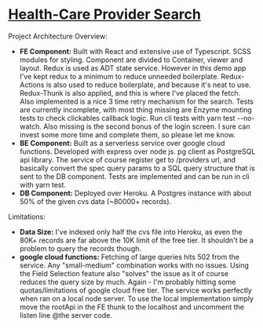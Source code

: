 
# [Health-Care Provider Search](https://github.com/elxkat/health-care/)

Project Architecture Overview:
* **FE Component:** Built with React and extensive use of Typescript.
SCSS modules for styling. Component are divided to Container, viewer and layout.
Redux is used as ADT state service. However in this demo app I've kept redux to a minimum to reduce unneeded boilerplate.
Redux-Actions is also used to reduce boilerplate, and because it's neat to use.
Redux-Thunk is also applied, and this is where I've placed the fetch. Also implemented is a nice 3 time retry mechanism for the search. 
Tests are currently incomplete, with most thing missing are Enzyme mounting tests to check clickables callback logic.
Run cli tests with yarn test --no-watch.
Also missing is the second bonus of the login screen. I sure can invest some more time and complete them, so please let me know.
* **BE Component:** Built as a serverless service over google cloud functions. Developed with express over node js. 
pg client as PostgreSQL api library.
The service of course register get to /providers url,
and basically convert the spec query params to a SQL query structure that is sent to the DB component.
Tests are implemented and can be run in cli with yarn test.
* **DB Component:** Deployed over Heroku. A Postgres instance with about 50% of the given cvs data (~80000+ records).

Limitations:
* **Data Size:** I've indexed only half the cvs file into Heroku, as even the 80K+ records are far above the 10K limit of the free tier. It shouldn't be a problem to query the records though.
* **google cloud functions:** Fetching of large queries hits 502 from the service. Any "small-medium" combination works with no issues. Using the Field Selection feature also "solves" the issue as it of course reduces the query size by much. 
Again - I'm probably hitting some quotas/limitations of google cloud free tier.
The service works perfectly when ran on a local node server.
To use the local implementation simply move the rootApi in the FE thunk to the localhost and uncomment the listen line @the server code. 
